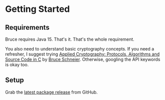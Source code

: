 # Getting Started

## Requirements

Bruce requires Java 15. That's it. That's the whole requirement.

You also need to understand basic cryptography concepts. If you need a refresher, I suggest trying [Applied Cryptography: Protocols, Algorithms and Source Code in C](https://www.amazon.com/dp/0471117099) by [Bruce Schneier](https://www.schneier.com/). Otherwise, googling the API keywords is okay too.

## Setup

Grab the [latest package release](https://github.com/mcaserta?tab=packages&repo_name=bruce) from GitHub.

